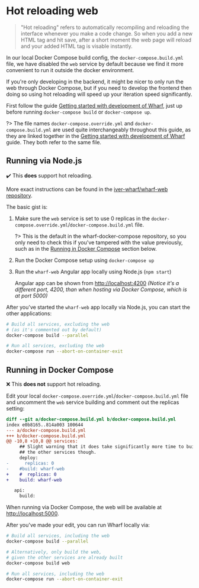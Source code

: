 # Hot reloading web

> "Hot reloading" refers to automatically recompiling and reloading the
> interface whenever you make a code change. So when you add a new HTML tag
> and hit save, after a short moment the web page will reload and your added
> HTML tag is visable instantly.

In our local Docker Compose build config, the `docker-compose.build.yml` file,
we have disabled the `web` service by default because we find it more
convenient to run it outside the docker environment.

If you're only developing in the backend, it might be nicer to only run the
web through Docker Compose, but if you need to develop the frontend then
doing so using hot reloading will speed up your iteration speed significantly.

First follow the guide [Getting started with development of Wharf](development/getting-started.md),
just up before running `docker-compose build` or `docker-compose up`.

?> The file names `docker-compose.override.yml` and `docker-compose.build.yml`
are used quite interchangeably throughout this guide, as they are linked
together in the [Getting started with development of Wharf](development/getting-started.md)
guide. They both refer to the same file.

## Running via Node.js

<!-- panels:start -->

<!-- div:left-panel -->

:heavy_check_mark: This **does** support hot reloading.

More exact instructions can be found in the
[iver-wharf/wharf-web repository](https://github.com/iver-wharf/wharf-web#readme).

The basic gist is:

1. Make sure the `web` service is set to use 0 replicas in the
   `docker-compose.override.yml`/`docker-compose.build.yml` file.

   ?> This is the default in the wharf-docker-compose repository, so you only
   need to check this if you've tampered with the value previously, such as in
   the [Running in Docker Compose](#running-in-docker-compose) section below.

2. Run the Docker Compose setup using `docker-compose up`

3. Run the `wharf-web` Angular app locally using Node.js (`npm start`)

   Angular app can be shown from <http://localhost:4200>
   *(Notice it's a different port, 4200, than when hosting via Docker Compose,
   which is at port 5000)*

<!-- div:right-panel -->

After you've started the `wharf-web` app locally via Node.js, you can start
the other applications:

```bash
# Build all services, excluding the web
# (as it's commented out by default)
docker-compose build --parallel

# Run all services, excluding the web
docker-compose run --abort-on-container-exit
```

<!-- panels:end -->

## Running in Docker Compose

<!-- panels:start -->

<!-- div:left-panel -->

:x: This **does not** support hot reloading.

Edit your local `docker-compose.override.yml`/`docker-compose.build.yml` file
and uncomment the `web` service building and comment out the replicas setting:

```diff
diff --git a/docker-compose.build.yml b/docker-compose.build.yml
index e0b8165..814a003 100644
--- a/docker-compose.build.yml
+++ b/docker-compose.build.yml
@@ -10,8 +10,8 @@ services:
     ## Slight warning that it does take significantly more time to build than
     ## the other services though.
     deploy:
-      replicas: 0
-    #build: wharf-web
+    #  replicas: 0
+    build: wharf-web

   api:
     build:
```

When running via Docker Compose, the web will be available at
<http://localhost:5000>.

<!-- div:right-panel -->

After you've made your edit, you can run Wharf locally via:

```bash
# Build all services, including the web
docker-compose build --parallel

# Alternatively, only build the web,
# given the other services are already built
docker-compose build web

# Run all services, including the web
docker-compose run --abort-on-container-exit
```

<!-- panels:end -->

